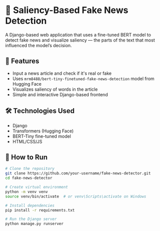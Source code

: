 # 🧠 Saliency-Based Fake News Detection

A Django-based web application that uses a fine-tuned BERT model to detect fake news and visualize saliency — the parts of the text that most influenced the model’s decision.

## 🚀 Features

- Input a news article and check if it's real or fake
- Uses `mrm8488/bert-tiny-finetuned-fake-news-detection` model from Hugging Face
- Visualizes saliency of words in the article
- Simple and interactive Django-based frontend

## 🛠️ Technologies Used

- Django
- Transformers (Hugging Face)
- BERT-Tiny fine-tuned model
- HTML/CSS/JS

## 🧪 How to Run

```bash
# Clone the repository
git clone https://github.com/your-username/fake-news-detector.git
cd fake-news-detector

# Create virtual environment
python -m venv venv
source venv/bin/activate  # or venv\Scripts\activate on Windows

# Install dependencies
pip install -r requirements.txt

# Run the Django server
python manage.py runserver
